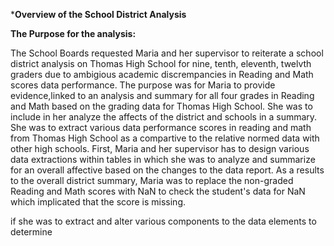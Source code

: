 ***Overview of the School District Analysis**

**The Purpose for the analysis:**

  The School Boards requested Maria and her supervisor to reiterate a school district analysis on Thomas High School for nine, tenth, eleventh, twelvth graders due to ambigious academic discrempancies in Reading and Math scores data performance. The purpose was for Maria to provide evidence,linked to an analysis and summary for all four grades in Reading and Math based on the grading data for Thomas High School. She was to include in her analyze the affects of the district and schools in a summary. She was to extract various data performance scores in reading and math from Thomas High School as a compartive to the relative normed data with other high schools. 
 First, Maria and her supervisor has to design various data extractions within tables in which she was to analyze and summarize for an overall affective based on the changes to the data report.
 As a results to the overall district summary, Maria was to replace the non-graded Reading and Math scores with NaN to check the student's data for NaN which implicated that the score is missing. 

  

if she was to extract and alter various components to the data elements to determine 
